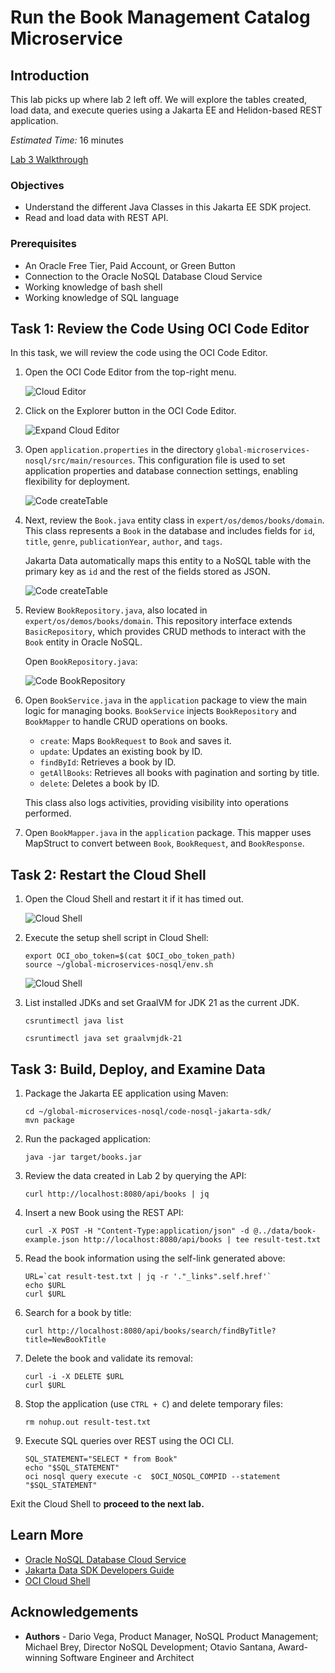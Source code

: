 # Run the Book Management Catalog Microservice

## Introduction

This lab picks up where lab 2 left off. We will explore the tables created, load data, and execute queries using a Jakarta EE and Helidon-based REST application.

_Estimated Time:_ 16 minutes

[Lab 3 Walkthrough](videohub:1_m5ilj0z4)

### Objectives

* Understand the different Java Classes in this Jakarta EE SDK project.
* Read and load data with REST API.

### Prerequisites

* An Oracle Free Tier, Paid Account, or Green Button
* Connection to the Oracle NoSQL Database Cloud Service
* Working knowledge of bash shell
* Working knowledge of SQL language

## Task 1: Review the Code Using OCI Code Editor

In this task, we will review the code using the OCI Code Editor.

1. Open the OCI Code Editor from the top-right menu.

   ![Cloud Editor](./images/cloud-code-editor.png)

2. Click on the Explorer button in the OCI Code Editor.

   ![Expand Cloud Editor](./images/cloud-code-editor-expand.png)

3. Open `application.properties` in the directory `global-microservices-nosql/src/main/resources`. This configuration file is used to set application properties and database connection settings, enabling flexibility for deployment.

   ![Code createTable](./images/appl-properties.png)

4. Next, review the `Book.java` entity class in `expert/os/demos/books/domain`. This class represents a `Book` in the database and includes fields for `id`, `title`, `genre`, `publicationYear`, `author`, and `tags`.

   Jakarta Data automatically maps this entity to a NoSQL table with the primary key as `id` and the rest of the fields stored as JSON.

   ![Code createTable](./images/appl-code.png)

5. Review `BookRepository.java`, also located in `expert/os/demos/books/domain`. This repository interface extends `BasicRepository`, which provides CRUD methods to interact with the `Book` entity in Oracle NoSQL.

   Open `BookRepository.java`:

   ![Code BookRepository](./images/appl-code-repository.png)

6. Open `BookService.java` in the `application` package to view the main logic for managing books. `BookService` injects `BookRepository` and `BookMapper` to handle CRUD operations on books.

   - `create`: Maps `BookRequest` to `Book` and saves it.
   - `update`: Updates an existing book by ID.
   - `findById`: Retrieves a book by ID.
   - `getAllBooks`: Retrieves all books with pagination and sorting by title.
   - `delete`: Deletes a book by ID.

   This class also logs activities, providing visibility into operations performed.

7. Open `BookMapper.java` in the `application` package. This mapper uses MapStruct to convert between `Book`, `BookRequest`, and `BookResponse`.

## Task 2: Restart the Cloud Shell

1. Open the Cloud Shell and restart it if it has timed out.

   ![Cloud Shell](https://oracle-livelabs.github.io/common/images/console/cloud-shell.png)

2. Execute the setup shell script in Cloud Shell:

    ```shell
    export OCI_obo_token=$(cat $OCI_obo_token_path)
    source ~/global-microservices-nosql/env.sh
    ```
   ![Cloud Shell](./images/cloud-shell-result.png)

3. List installed JDKs and set GraalVM for JDK 21 as the current JDK.

    ```shell
    csruntimectl java list
    ```

    ```shell
    csruntimectl java set graalvmjdk-21
    ```

## Task 3: Build, Deploy, and Examine Data

1. Package the Jakarta EE application using Maven:

    ```shell
    cd ~/global-microservices-nosql/code-nosql-jakarta-sdk/
    mvn package
    ```

2. Run the packaged application:

    ```shell
    java -jar target/books.jar
    ```

3. Review the data created in Lab 2 by querying the API:

    ```shell
    curl http://localhost:8080/api/books | jq
    ```

4. Insert a new Book using the REST API:

    ```shell
    curl -X POST -H "Content-Type:application/json" -d @../data/book-example.json http://localhost:8080/api/books | tee result-test.txt
    ```

5. Read the book information using the self-link generated above:

    ```shell
    URL=`cat result-test.txt | jq -r '."_links".self.href'`
    echo $URL
    curl $URL
    ```

6. Search for a book by title:

    ```shell
    curl http://localhost:8080/api/books/search/findByTitle?title=NewBookTitle
    ```

7. Delete the book and validate its removal:

    ```shell
    curl -i -X DELETE $URL
    curl $URL
    ```

8. Stop the application (use `CTRL + C`) and delete temporary files:

    ```shell
    rm nohup.out result-test.txt
    ```

9. Execute SQL queries over REST using the OCI CLI.

    ```shell
    SQL_STATEMENT="SELECT * from Book"
    echo "$SQL_STATEMENT"
    oci nosql query execute -c  $OCI_NOSQL_COMPID --statement "$SQL_STATEMENT"
    ```

Exit the Cloud Shell to **proceed to the next lab.**

## Learn More

* [Oracle NoSQL Database Cloud Service](https://www.oracle.com/database/nosql-cloud.html)
* [Jakarta Data SDK Developers Guide](https://docs.oracle.com/en/database/other-databases/nosql-database/24.1/jakarta-data/persistence-model.html)
* [OCI Cloud Shell](https://docs.oracle.com/en-us/iaas/Content/API/Concepts/cloudshellintro.htm)

## Acknowledgements
* **Authors** - Dario Vega, Product Manager, NoSQL Product Management; Michael Brey, Director NoSQL Development; Otavio Santana, Award-winning Software Engineer and Architect
